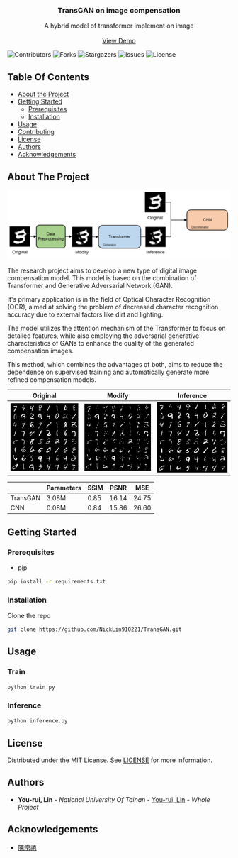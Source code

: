 <br/>
<p align="center">
  <h3 align="center">TransGAN on image compensation</h3>

  <p align="center">
    A hybrid model of transformer implement on image
    <br/>
    <br/>
    <a href="https://dearestbee.tplinkdns.com/demo">View Demo</a>
  </p>
</p>

![Contributors](https://img.shields.io/github/contributors/NickLin910221/TransGAN?color=dark-green) ![Forks](https://img.shields.io/github/forks/NickLin910221/TransGAN?style=social) ![Stargazers](https://img.shields.io/github/stars/NickLin910221/TransGAN?style=social) ![Issues](https://img.shields.io/github/issues/NickLin910221/TransGAN) ![License](https://img.shields.io/github/license/NickLin910221/TransGAN) 

## Table Of Contents

* [About the Project](#about-the-project)
* [Getting Started](#getting-started)
  * [Prerequisites](#prerequisites)
  * [Installation](#installation)
* [Usage](#usage)
* [Contributing](#contributing)
* [License](#license)
* [Authors](#authors)
* [Acknowledgements](#acknowledgements)

## About The Project

![Screen Shot](images/Overall_Architecture.png)

The research project aims to develop a new type of digital image compensation model. This model is based on the combination of Transformer and Generative Adversarial Network (GAN). 

It's primary application is in the field of Optical Character Recognition (OCR), aimed at solving the problem of decreased character recognition accuracy due to external factors like dirt and lighting. 

The model utilizes the attention mechanism of the Transformer to focus on detailed features, while also employing the adversarial generative characteristics of GANs to enhance the quality of the generated compensation images. 

This method, which combines the advantages of both, aims to reduce the dependence on supervised training and automatically generate more refined compensation models.

|Original|Modify|Inference|
|-----|--------|--------|
|![Original](inference/2023-11-08T11:57:02/original.png)|![Modify](inference/2023-11-08T11:57:02/modify.png)|![Inference](inference/2023-11-08T11:57:02/inference.png)|

||Parameters|SSIM|PSNR|MSE|
|-----|--------|--------|--------|--------|
|TransGAN|3.08M|0.85|16.14|24.75|
|CNN|0.08M|0.84|15.86|26.60|

## Getting Started
### Prerequisites

* pip

```sh
pip install -r requirements.txt
```

### Installation

Clone the repo

```sh
git clone https://github.com/NickLin910221/TransGAN.git
```

## Usage

### Train
```sh
python train.py
```

### Inference
```sh
python inference.py
```

## License

Distributed under the MIT License. See [LICENSE](https://github.com/NickLin910221/TransGAN/blob/main/LICENSE.md) for more information.

## Authors

* **You-rui, Lin** - *National University Of Tainan* - [You-rui, Lin](https://github.com/NickLin910221/) - *Whole Project*

## Acknowledgements

* [陳宗禧](https://home.nutn.edu.tw/chents/index-c.html)
